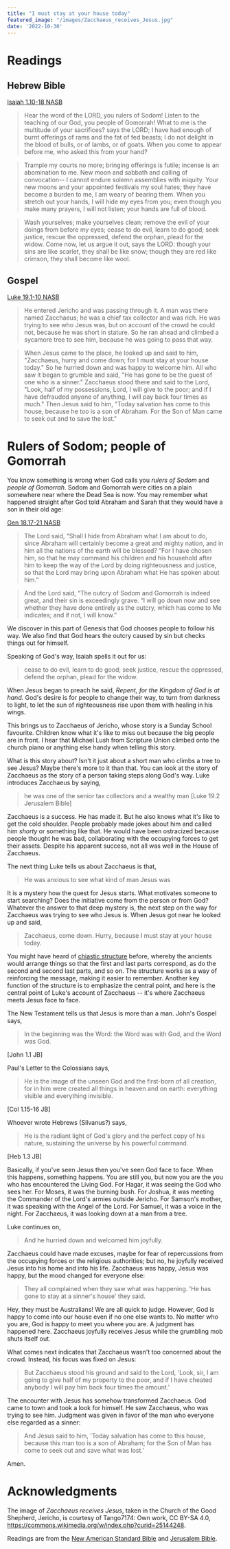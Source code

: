```yaml
---
title: "I must stay at your house today"
featured_image: "/images/Zacchaeus_receives_Jesus.jpg"
date: '2022-10-30'
---
```


# Readings

## Hebrew Bible

[Isaiah 1.10-18 NASB](https://www.crosswire.org/study/parallelstudy.jsp?key=Isaiah+1%3A10#cv)

> Hear the word of the LORD, you rulers of Sodom! Listen to the teaching of our God, you people of Gomorrah! What to me is the multitude of your sacrifices? says the LORD; I have had enough of burnt offerings of rams and the fat of fed beasts; I do not delight in the blood of bulls, or of lambs, or of goats. When you come to appear before me, who asked this from your hand? 

> Trample my courts no more; bringing offerings is futile; incense is an abomination to me. New moon and sabbath and calling of convocation-- I cannot endure solemn assemblies with iniquity. Your new moons and your appointed festivals my soul hates; they have become a burden to me, I am weary of bearing them. When you stretch out your hands, I will hide my eyes from you; even though you make many prayers, I will not listen; your hands are full of blood.

> Wash yourselves; make yourselves clean; remove the evil of your doings from before my eyes; cease to do evil, learn to do good; seek justice, rescue the oppressed, defend the orphan, plead for the widow. Come now, let us argue it out, says the LORD: though your sins are like scarlet, they shall be like snow; though they are red like crimson, they shall become like wool.

## Gospel

[Luke 19.1-10 NASB](https://www.crosswire.org/study/parallelstudy.jsp?key=Luke+19%3A1#cv)

> He entered Jericho and was passing through it. A man was there named Zacchaeus; he was a chief tax collector and was rich. He was trying to see who Jesus was, but on account of the crowd he could not, because he was short in stature. So he ran ahead and climbed a sycamore tree to see him, because he was going to pass that way.

> When Jesus came to the place, he looked up and said to him, "Zacchaeus, hurry and come down; for I must stay at your house today." So he hurried down and was happy to welcome him. All who saw it began to grumble and said, "He has gone to be the guest of one who is a sinner." Zacchaeus stood there and said to the Lord, "Look, half of my possessions, Lord, I will give to the poor; and if I have defrauded anyone of anything, I will pay back four times as much." Then Jesus said to him, "Today salvation has come to this house, because he too is a son of Abraham. For the Son of Man came to seek out and to save the lost."

# Rulers of Sodom; people of Gomorrah

You know something is wrong when God calls you *rulers of Sodom* and *people of Gomorrah*. Sodom and Gomorrah were cities on a plain somewhere near where the Dead Sea is now. You may remember what happened straight after God told Abraham and Sarah that they would have a son in their old age:

[Gen 18.17-21 NASB](https://www.crosswire.org/study/parallelstudy.jsp?key=Genesis+18%3A17#cv)

>  The Lord said, “Shall I hide from Abraham what I am about to do, since Abraham will certainly become a great and mighty nation, and in him all the nations of the earth will be blessed? “For I have chosen him, so that he may command his children and his household after him to keep the way of the Lord by doing righteousness and justice, so that the Lord may bring upon Abraham what He has spoken about him.”
	
> And the Lord said, “The outcry of Sodom and Gomorrah is indeed great, and their sin is exceedingly grave. “I will go down now and see whether they have done entirely as the outcry, which has come to Me indicates; and if not, I will know.”

We discover in this part of Genesis that God chooses people to follow his way. We also find that God hears the outcry caused by sin but checks things out for himself.

Speaking of God's way, Isaiah spells it out for us:

> cease to do evil, learn to do good; seek justice, rescue the oppressed, defend the orphan, plead for the widow.

When Jesus began to preach he said, *Repent, for the Kingdom of God is at hand.* God's desire is for people to change their way, to turn from darkness to light, to let the sun of righteousness rise upon them with healing in his wings.

This brings us to Zacchaeus of Jericho, whose story is a Sunday School favourite. Children know what it's like to miss out because the big people are in front. I hear that Michael Lush from Scripture Union climbed onto the church piano or anything else handy when telling this story.

What is this story about? Isn't it just about a short man who climbs a tree to see Jesus? Maybe there's more to it than that. You can look at the story of Zacchaeus as the story of a person taking steps along God's way. Luke introduces Zacchaeus by saying, 

> he was one of the senior tax collectors and a wealthy man [Luke 19.2 Jerusalem Bible]

Zacchaeus is a success. He has made it. But he also knows what it's like to get the cold shoulder. People probably made jokes about him and called him *shorty* or something like that. He would have been ostracized because people thought he was bad, collaborating with the occupying forces to get their assets. Despite his apparent success, not all was well in the House of Zacchaeus.

The next thing Luke tells us about Zacchaeus is that,

> He was anxious to see what kind of man Jesus was

It is a mystery how the quest for Jesus starts. What motivates someone to start searching? Does the initiative come from the person or from God? Whatever the answer to that deep mystery is, the next step on the way for Zacchaeus was trying to see who Jesus is. When Jesus got near he looked up and said,

> Zacchaeus, come down. Hurry, because I must stay at your house today.

You might have heard of [chiastic structure](https://en.wikipedia.org/wiki/Chiastic_structure) before, whereby the ancients would arrange things so that the first and last parts correspond, as do the second and second last parts, and so on. The structure works as a way of reinforcing the message, making it easier to remember. Another key function of the structure is to emphasize the central point, and here is the central point of Luke's account of Zacchaeus -- it's where Zacchaeus meets Jesus face to face.

The New Testament tells us that Jesus is more than a man. John's Gospel says,

> In the beginning was the Word: the Word was with God, and the Word was God.

[John 1.1 JB]

Paul's Letter to the Colossians says,

> He is the image of the unseen God and the first-born of all creation, for in him were created all things in heaven and on earth: everything visible and everything invisible.

[Col 1.15-16 JB]

Whoever wrote Hebrews (Silvanus?) says,

> He is the radiant light of God's glory and the perfect copy of his nature, sustaining the universe by his powerful command.

[Heb 1.3 JB]

Basically, if you've seen Jesus then you've seen God face to face. When this happens, something happens. You are still you, but now you are the you who has encountered the Living God. For Hagar, it was seeing the God who sees her. For Moses, it was the burning bush. For Joshua, it was meeting the Commander of the Lord's armies outside Jericho. For Samson's mother, it was speaking with the Angel of the Lord. For Samuel, it was a voice in the night. For Zacchaeus, it was looking down at a man from a tree.

Luke continues on,

> And he hurried down and welcomed him joyfully.

Zacchaeus could have made excuses, maybe for fear of repercussions from the occupying forces or the religious authorities; but no, he joyfully received Jesus into his home and into his life. Zacchaeus was happy, Jesus was happy, but the mood changed for everyone else:

> They all complained when they saw what was happening. 'He has gone to stay at a sinner's house' they said.

Hey, they must be Australians! We are all quick to judge. However, God is happy to come into our house even if no one else wants to. No matter who you are, God is happy to meet you where you are. A judgment has happened here. Zacchaeus joyfully receives Jesus while the grumbling mob shuts itself out.

What comes next indicates that Zacchaeus wasn't too concerned about the crowd. Instead, his focus was fixed on Jesus:

> But Zacchaeus stood his ground and said to the Lord, 'Look, sir, I am going to give half of my property to the poor, and if I have cheated anybody I will pay him back four times the amount.'

The encounter with Jesus has somehow transformed Zacchaeus. God came to town and took a look for himself. He saw Zacchaeus, who was trying to see him. Judgment was given in favor of the man who everyone else regarded as a sinner:

> And Jesus said to him, 'Today salvation has come to this house, because this man too is a son of Abraham; for the Son of Man has come to seek out and save what was lost.'

Amen.

# Acknowledgments

The image of *Zacchaeus receives Jesus*, taken in the Church of the Good Shepherd, Jericho, is courtesy of Tango7174: Own work, CC BY-SA 4.0, <https://commons.wikimedia.org/w/index.php?curid=25144248>.

Readings are from the [New American Standard Bible](https://www.crosswire.org/study/fulllibrary.jsp?show=NASB) and [Jerusalem Bible](https://en.wikipedia.org/wiki/Jerusalem_Bible).
